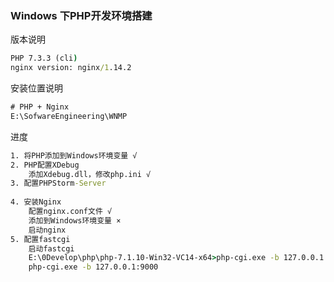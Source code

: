 ### Windows 下PHP开发环境搭建

版本说明

```cmd
PHP 7.3.3 (cli)
nginx version: nginx/1.14.2
```

安装位置说明

```cmd
# PHP + Nginx
E:\SofwareEngineering\WNMP
```

进度

```cmd
1. 将PHP添加到Windows环境变量 √
2. PHP配置XDebug
	添加Xdebug.dll，修改php.ini √
3. 配置PHPStorm-Server
	
4. 安装Nginx
	配置nginx.conf文件 √
	添加到Windows环境变量 ×
	启动nginx
5. 配置fastcgi
	启动fastcgi
	E:\0Develop\php\php-7.1.10-Win32-VC14-x64>php-cgi.exe -b 127.0.0.1:9001
	php-cgi.exe -b 127.0.0.1:9000
```

